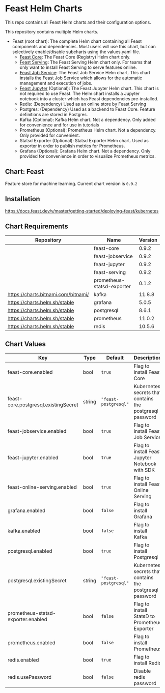 # Feast Helm Charts

This repo contains all Feast Helm charts and their configuration options.

This repository contains multiple Helm charts.
* Feast (root chart): The complete Helm chart containing all Feast components and dependencies. Most users will use this chart, but can selectively enable/disable subcharts using the values.yaml file.
    * [Feast Core](charts/feast-core): The Feast Core (Registry) Helm chart only.
    * [Feast Serving](charts/feast-serving): The Feast Serving Helm chart only. For teams that only want to install Feast Serving to serve features online.
    * [Feast Job Service](charts/feast-jobservice): The Feast Job Service Helm chart. This chart installs the Feast Job Service which allows for the automatic management and execution of jobs.
    * [Feast Jupyter](charts/feast-jupyter) (Optional): The Feast Jupyter Helm chart. This chart is not required to use Feast. The Helm chart installs a Jupyter notebook into a cluster which has Feast dependencies pre-installed.
    * Redis: (Dependency) Used as an online store by Feast Serving
    * Postgres: (Dependency) Used as a backend to Feast Core. Feature definitions are stored in Postgres.
    * Kafka (Optional): Kafka Helm chart. Not a dependency. Only added for convenience and for use in tutorials
    * Prometheus (Optional): Prometheus Helm chart. Not a dependency. Only provided for convenient.
    * Statsd Exporter (Optional): Statsd Exporter Helm chart. Used as exporter in order to publish metrics for Prometheus.
    * Grafana (Optional): Grafana Helm chart. Not a dependency. Only provided for convenience in order to visualize Prometheus metrics.

## Chart: Feast

Feature store for machine learning. Current chart version is `0.9.2`

## Installation

https://docs.feast.dev/v/master/getting-started/deploying-feast/kubernetes

## Chart Requirements

| Repository | Name | Version |
|------------|------|---------|
|  | feast-core | 0.9.2 |
|  | feast-jobservice | 0.9.2 |
|  | feast-jupyter | 0.9.2 |
|  | feast-serving | 0.9.2 |
|  | prometheus-statsd-exporter | 0.1.2 |
| https://charts.bitnami.com/bitnami/ | kafka | 11.8.8 |
| https://charts.helm.sh/stable | grafana | 5.0.5 |
| https://charts.helm.sh/stable | postgresql | 8.6.1 |
| https://charts.helm.sh/stable | prometheus | 11.0.2 |
| https://charts.helm.sh/stable | redis | 10.5.6 |

## Chart Values

| Key | Type | Default | Description |
|-----|------|---------|-------------|
| feast-core.enabled | bool | `true` | Flag to install Feast Core |
| feast-core.postgresql.existingSecret | string | `"feast-postgresql"` | Kubernetes secrets that contains the postgresql password |
| feast-jobservice.enabled | bool | `true` | Flag to install Feast Job Service |
| feast-jupyter.enabled | bool | `true` | Flag to install Feast Jupyter Notebook with SDK |
| feast-online-serving.enabled | bool | `true` | Flag to install Feast Online Serving |
| grafana.enabled | bool | `false` | Flag to install Grafana |
| kafka.enabled | bool | `false` | Flag to install Kafka |
| postgresql.enabled | bool | `true` | Flag to install Postgresql |
| postgresql.existingSecret | string | `"feast-postgresql"` | Kubernetes secrets that contains the postgresql password |
| prometheus-statsd-exporter.enabled | bool | `false` | Flag to install StatsD to Prometheus Exporter |
| prometheus.enabled | bool | `false` | Flag to install Prometheus |
| redis.enabled | bool | `true` | Flag to install Redis |
| redis.usePassword | bool | `false` | Disable redis password |